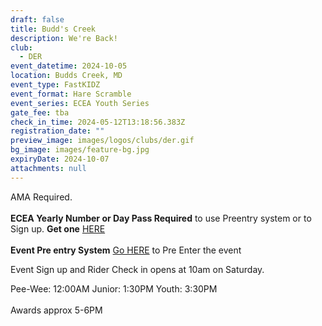 ```yaml
---
draft: false
title: Budd's Creek
description: We're Back!
club:
  - DER
event_datetime: 2024-10-05
location: Budds Creek, MD
event_type: FastKIDZ
event_format: Hare Scramble
event_series: ECEA Youth Series
gate_fee: tba
check_in_time: 2024-05-12T13:18:56.383Z
registration_date: ""
preview_image: images/logos/clubs/der.gif
bg_image: images/feature-bg.jpg
expiryDate: 2024-10-07
attachments: null
---
```

AMA Required.\
\
**ECEA Yearly Number or Day Pass Required** to use Preentry system or to Sign up.  **Get one** [HERE ](https://www.moto-tally.com/ECEA/ECEA_PWY/SeriesRegistration.aspx)\
\
**Event Pre entry System**   [Go HERE](https://www.moto-tally.com/ECEA/ECEA_PWY/PreEntry.aspx) to Pre Enter the event

Event Sign up and Rider Check in opens at 10am on Saturday.

Pee-Wee: 12:00AM
Junior: 1:30PM
Youth: 3:30PM\
\
Awards approx 5-6PM